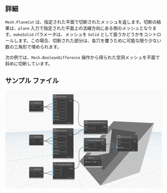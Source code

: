 ## 詳細
`Mesh.PlaneCut` は、指定された平面で切断されたメッシュを返します。切断の結果は、`plane` 入力で指定された平面上の法線方向にある側のメッシュとなります。`makeSolid` パラメータは、メッシュを `Solid` として扱うかどうかをコントロールします。この場合、切断された部分は、各穴を覆うために可能な限り少ない数の三角形で埋められます。

次の例では、`Mesh.BooleanDifference` 操作から得られた空洞メッシュを平面で斜めに切断しています。

## サンプル ファイル

![Example](./Autodesk.DesignScript.Geometry.Mesh.PlaneCut_img.jpg)
